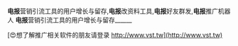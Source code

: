 **电报**营销引流工具的用户增长与留存,**电报**改资料工具,**电报**好友群发,**电报**推广机器人
**电报**营销引流工具的用户增长与留存______

[😍想了解推广相关软件的朋友请登录 http://www.vst.tw](http://www.vst.tw)



